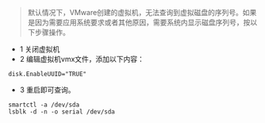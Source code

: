 > 默认情况下，VMware创建的虚拟机，无法查询到虚拟磁盘的序列号。如果是因为需要应用系统要求或者其他原因，需要系统内显示磁盘序列号，按以下步骤操作。

* 1 关闭虚拟机
* 2 编辑虚拟机vmx文件，添加以下内容：

```
disk.EnableUUID="TRUE"
```

* 3 重启即可查询。

```
smartctl -a /dev/sda
lsblk -d -n -o serial /dev/sda
```